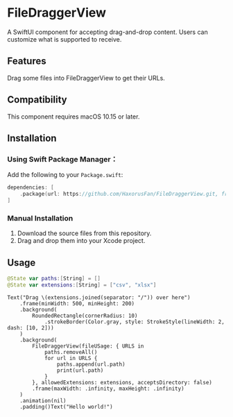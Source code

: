 # **FileDraggerView**

A SwiftUI component for accepting drag-and-drop content. Users can customize what is supported to receive.

## Features

Drag some files into FileDraggerView to get their URLs.

## Compatibility

This component requires macOS 10.15 or later.

## Installation

### Using Swift Package Manager：

Add the following to your `Package.swift`:

```swift
dependencies: [
    .package(url: https://github.com/HaxorusFan/FileDraggerView.git, from: "1.1.0")
]
```

### Manual Installation

1. Download the source files from this repository.
2. Drag and drop them into your Xcode project.

## Usage

```swift
@State var paths:[String] = []
@State var extensions:[String] = ["csv", "xlsx"]
```

```swiftUI
Text("Drag \(extensions.joined(separator: "/")) over here")
    .frame(minWidth: 500, minHeight: 200)
    .background(
        RoundedRectangle(cornerRadius: 10)
            .strokeBorder(Color.gray, style: StrokeStyle(lineWidth: 2, dash: [10, 2]))
    )
    .background(
        FileDraggerView(fileUSage: { URLS in
            paths.removeAll()
            for url in URLS {
                paths.append(url.path)
                print(url.path)
            }
        }, allowedExtensions: extensions, acceptsDirectory: false)
        .frame(maxWidth: .infinity, maxHeight: .infinity)
    )
    .animation(nil)
    .padding()Text("Hello world!")
```

